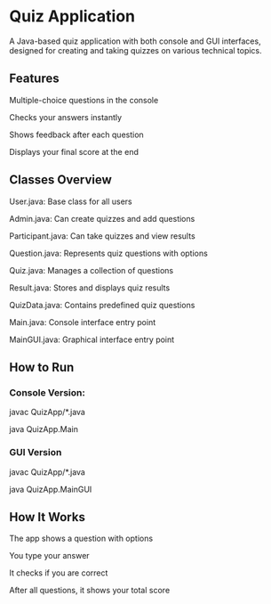 # Quiz Application
A Java-based quiz application with both console and GUI interfaces, designed for creating and taking quizzes on various technical topics.

## Features

Multiple-choice questions in the console

Checks your answers instantly

Shows feedback after each question

Displays your final score at the end

## Classes Overview

User.java: Base class for all users

Admin.java: Can create quizzes and add questions

Participant.java: Can take quizzes and view results

Question.java: Represents quiz questions with options

Quiz.java: Manages a collection of questions

Result.java: Stores and displays quiz results

QuizData.java: Contains predefined quiz questions

Main.java: Console interface entry point

MainGUI.java: Graphical interface entry point

## How to Run

### Console Version: 

javac QuizApp/*.java

java QuizApp.Main

### GUI Version

javac QuizApp/*.java

java QuizApp.MainGUI

## How It Works
The app shows a question with options

You type your answer

It checks if you are correct

After all questions, it shows your total score


